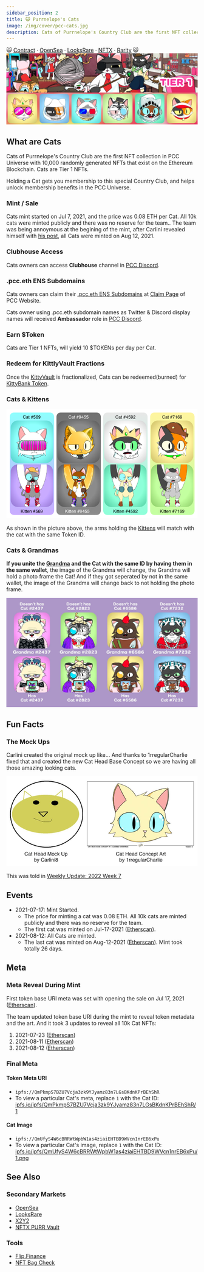 ```yaml
---
sidebar_position: 2
title: 😺 Purrnelope's Cats
image: /img/cover/pcc-cats.jpg
description: Cats of Purrnelope's Country Club are the first NFT collection in PCC Universe with 10,000 randomly generated NFTs that exist on the Ethereum Blockchain. Cats are Tier 1 NFTs.
---
```


😺
[Contract](https://etherscan.io/address/0x9759226b2f8ddeff81583e244ef3bd13aaa7e4a1) ·
[OpenSea](https://opensea.io/collection/purrnelopes-country-club) ·
[LooksRare](https://looksrare.org/collections/0x9759226B2F8ddEFF81583e244Ef3bd13AAA7e4A1) ·
[NFTX](https://nftx.io/vault/0xe581f272706581f9dcc362df3c7934e99192c492/) ·
[Rarity](https://rarity.tools/purrnelopes-country-club)
😺
![](./assets/pcc-cats.jpg)

## What are Cats

Cats of Purrnelope's Country Club are the first NFT collection in PCC Universe with 10,000 randomly generated NFTs that exist on the Ethereum Blockchain. Cats are Tier 1 NFTs.

Holding a Cat gets you membership to this special Country Club, and helps unlock membership benefits in the PCC Universe.

### Mint / Sale

Cats mint started on Jul 7, 2021, and the price was 0.08 ETH per Cat. All 10k cats were minted publicly and there was no reserve for the team.. The team was being annoymous at the begining of the mint, after Carlini revealed himself with [his post](/posts/2021/08/11/post/pcc-the-unanon), all Cats were minted on Aug 12, 2021.

### Clubhouse Access

Cats owners can access **Clubhouse** channel in [PCC Discord](http://discord.gg/purrnelopescountryclub).

### .pcc.eth ENS Subdomains

Cats owners can claim their [.pcc.eth ENS Subdomains](../../ens/index.md) at [Claim Page](https://www.purrnelopescountryclub.com/claim/ens) of PCC Website.

Cats owner using .pcc.eth subdomain names as Twitter & Discord display names will received **Ambassador** role in [PCC Discord](http://discord.gg/purrnelopescountryclub). 

### Earn $Token

Cats are Tier 1 NFTs, will yield 10 $TOKENs per day per Cat.

### Redeem for KittlyVault Fractions

Once the [KittyVault](../../kittyvault/index.md) is fractionalized, Cats can be redeemed(burned) for [KittyBank Token](../../kittyvault/index.md#kittybank-token-token).

### Cats & Kittens

![](../kittens/assets/cats-kittens.png)

As shown in the picture above, the arms holding the [Kittens](../kittens/index.md) will match with the cat with the same Token ID.

### Cats & Grandmas

**If you unite the [Grandma](../grandmas/index.md) and the Cat with the same ID by having them in the same wallet**, the image of the Grandma will change, the Grandma will hold a photo frame the Cat! And if they got seperated by not in the same wallet, the image of the Grandma will change back to not holding the photo frame.

![](../grandmas/assets/cats-and-grandmas.jpg)

## Fun Facts

### The Mock Ups

Carlini created the original mock up like... And thanks to 1rregularCharlie fixed that and created the new Cat Head Base Concept so we are having all those amazing looking cats.

![Mock Ups by Carlini8 and Cat Head Concept Art by 1rregularCharlie](./assets/cat_head_concept_art.jpg)

This was told in [Weekly Update: 2022 Week 7](/posts/weekly-update/2022w07)

## Events

- 2021-07-17: Mint Started.
  - The price for minting a cat was 0.08 ETH. All 10k cats are minted publicly and there was no reserve for the team.
  - The first cat was minted on Jul-17-2021 ([Etherscan](https://etherscan.io/tx/0x0f4f02694c8e5c6ca9f28657d9068de2bac4d740e51ddd492e31846ed47f7073)).
- 2021-08-12: All Cats are minted.
  - The last cat was minted on Aug-12-2021 ([Etherscan](https://etherscan.io/tx/0xbbef40b36f13d1ed7873800eec208f392506c83344d338bd3a48f05850d20104)). Mint took totally 26 days.

## Meta

### Meta Reveal During Mint

First token base URI meta was set with opening the sale on Jul 17, 2021 ([Etherscan](https://etherscan.io/tx/0xadabe2454200814f4e9b6f5d26aa7b4d81dff07170227805435ddb998663d7cd)).

The team updated token base URI during the mint to reveal token metadata and the art. And it took 3 updates to reveal all 10k Cat NFTs:

1. 2021-07-23 ([Etherscan](https://etherscan.io/tx/0xbc46da75d7c30069da628f1d787bd4898b523457ba5b072ce034bc96771dc496))
1. 2021-08-11 ([Etherscan](https://etherscan.io/tx/0x1f49bf48f80ab4a8f4b6f277e858545e9a816cecfe51658efbc5f0b74c4e2b16))
1. 2021-08-12 ([Etherscan](https://etherscan.io/tx/0x05b1525043916b5a079fafb46de67fc0c144a81add8ce87d46cec26f1a21020d))

### Final Meta

#### Token Meta URI

- `ipfs://QmPkmpS7BZU7Vcja3zk9YJyamz83n7LGsBKdnKPrBEhShR`
- To view a particular Cat's meta, replace `1` with the Cat ID:
  [ipfs.io/ipfs/QmPkmpS7BZU7Vcja3zk9YJyamz83n7LGsBKdnKPrBEhShR/1](https://ipfs.io/ipfs/QmPkmpS7BZU7Vcja3zk9YJyamz83n7LGsBKdnKPrBEhShR/1)

#### Cat Image

- `ipfs://QmUfyS4W6cBRRWtWpbW1as4ziaiEHTBD9WVcn1nrEB6xPu`
- To view a particular Cat's image, replace `1` with the Cat ID:
  [ipfs.io/ipfs/QmUfyS4W6cBRRWtWpbW1as4ziaiEHTBD9WVcn1nrEB6xPu/1.png](https://ipfs.io/ipfs/QmUfyS4W6cBRRWtWpbW1as4ziaiEHTBD9WVcn1nrEB6xPu/1.png)

## See Also

### Secondary Markets

- [OpenSea](https://opensea.io/collection/purrnelopes-country-club)
- [LooksRare](https://looksrare.org/collections/0x9759226B2F8ddEFF81583e244Ef3bd13AAA7e4A1)
- [X2Y2](https://x2y2.io/collection/purrnelopes-country-club/items)
- [NFTX PURR Vault](https://nftx.io/vault/0xe581f272706581f9dcc362df3c7934e99192c492/)

### Tools

- [Flip.Finance](https://www.flips.finance/collection/purrnelopes-country-club)
- [NFT Bag Check](https://nftbagcheck.com/collection/purrnelopes-country-club)

